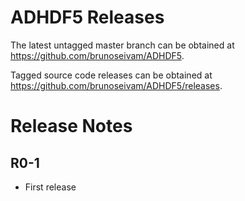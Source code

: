 ADHDF5 Releases
==================

The latest untagged master branch can be obtained at
https://github.com/brunoseivam/ADHDF5.

Tagged source code releases can be obtained at 
https://github.com/brunoseivam/ADHDF5/releases.

Release Notes
=============

R0-1
--------
* First release

